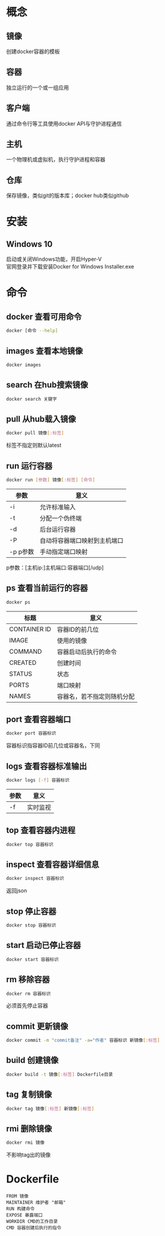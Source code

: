 # 概念
## 镜像
创建docker容器的模板
## 容器
独立运行的一个或一组应用
## 客户端
通过命令行等工具使用docker API与守护进程通信
## 主机
一个物理机或虚拟机，执行守护进程和容器
## 仓库
保存镜像，类似git的版本库；docker hub类似github
# 安装
## Windows 10
启动或关闭Windows功能，开启Hyper-V  
官网登录并下载安装Docker for Windows Installer.exe
# 命令
## docker 查看可用命令
```sh
docker [命令 --help]
```
## images 查看本地镜像
```sh
docker images
```
## search 在hub搜索镜像
```sh
docker search 关键字
```
## pull 从hub载入镜像
```sh
docker pull 镜像[:标签]
```
标签不指定则默认latest
## run 运行容器
```sh
docker run [参数] 镜像[:标签] [命令]
```
参数|意义
-|-
-i|允许标准输入
-t|分配一个伪终端
-d|后台运行容器
-P|自动将容器端口映射到主机端口
-p p参数|手动指定端口映射
p参数：\[主机ip:\]主机端口:容器端口\[/udp\]
## ps 查看当前运行的容器
```sh
docker ps
```
标题|意义
-|-
CONTAINER ID|容器ID的前几位
IMAGE|使用的镜像
COMMAND|容器启动后执行的命令
CREATED|创建时间
STATUS|状态
PORTS|端口映射
NAMES|容器名，若不指定则随机分配
## port 查看容器端口
```sh
docker port 容器标识
```
容器标识指容器ID前几位或容器名，下同
## logs 查看容器标准输出
```sh
docker logs [-f] 容器标识
```
参数|意义
-|-
-f|实时监视
## top 查看容器内进程
```sh
docker top 容器标识
```
## inspect 查看容器详细信息
```sh
docker inspect 容器标识
```
返回json
## stop 停止容器
```sh
docker stop 容器标识
```
## start 启动已停止容器
```sh
docker start 容器标识
```
## rm 移除容器
```sh
docker rm 容器标识
```
必须首先停止容器
## commit 更新镜像
```sh
docker commit -m "commit备注" -a="作者" 容器标识 新镜像[:标签]
```
## build 创建镜像
```sh
docker build -t 镜像[:标签] Dockerfile目录
```
## tag 复制镜像
```sh
docker tag 镜像[:标签] 新镜像[:标签]
```
## rmi 删除镜像
```sh
docker rmi 镜像
```
不影响tag出的镜像
# Dockerfile
```
FROM 镜像  
MAINTAINER 维护者 "邮箱"
RUN 构建命令
EXPOSE 暴露端口
WORKDIR CMD的工作目录
CMD 容器创建后执行的指令
```
